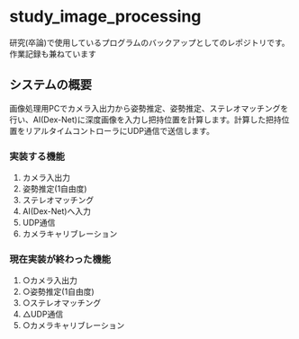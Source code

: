 # study_image_processing

研究(卒論)で使用しているプログラムのバックアップとしてのレポジトリです。
作業記録も兼ねています

## システムの概要
画像処理用PCでカメラ入出力から姿勢推定、姿勢推定、ステレオマッチングを行い、AI(Dex-Net)に深度画像を入力し把持位置を計算します。計算した把持位置をリアルタイムコントローラにUDP通信で送信します。

### 実装する機能

1. カメラ入出力
2. 姿勢推定(1自由度)
3. ステレオマッチング
4. AI(Dex-Net)へ入力
5. UDP通信
6. カメラキャリブレーション

### 現在実装が終わった機能

1. ○カメラ入出力
2. ○姿勢推定(1自由度)
3. ○ステレオマッチング
5. △UDP通信
6. ○カメラキャリブレーション

